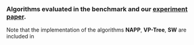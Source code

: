 ### Algorithms evaluated in the benchmark and our [experiment paper](http://www.cse.unsw.edu.au/~yingz/NNS.pdf). 

Note that the implementation of the algorithms **NAPP**, **VP-Tree**, **SW** are included in  
